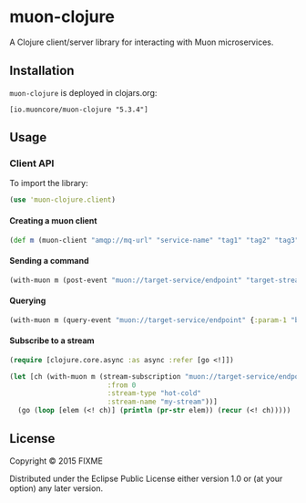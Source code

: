 # muon-clojure

A Clojure client/server library for interacting with Muon microservices.

## Installation

`muon-clojure` is deployed in clojars.org:

`[io.muoncore/muon-clojure "5.3.4"]`

## Usage

### Client API

To import the library:

```clojure
(use 'muon-clojure.client)
```

#### Creating a muon client

```clojure
(def m (muon-client "amqp://mq-url" "service-name" "tag1" "tag2" "tag3"))
```

#### Sending a command

```clojure
(with-muon m (post-event "muon://target-service/endpoint" "target-stream" {:foo "bar"}))
```

#### Querying

```clojure
(with-muon m (query-event "muon://target-service/endpoint" {:param-1 "baz"}))
```

#### Subscribe to a stream

```clojure
(require [clojure.core.async :as async :refer [go <!]])

(let [ch (with-muon m (stream-subscription "muon://target-service/endpoint"
                        :from 0
                        :stream-type "hot-cold"
                        :stream-name "my-stream"))]
  (go (loop [elem (<! ch)] (println (pr-str elem)) (recur (<! ch)))))
```

## License

Copyright © 2015 FIXME

Distributed under the Eclipse Public License either version 1.0 or (at
your option) any later version.
